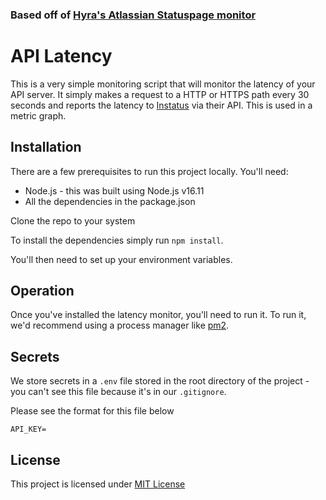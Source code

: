 ### Based off of [Hyra's Atlassian Statuspage monitor](https://github.com/hyra-io/API-Latency)

# API Latency
This is a very simple monitoring script that will monitor the latency of your API server. It simply makes a request to a HTTP or HTTPS path every 30 seconds and reports the latency to [Instatus](https://instatus.com) via their API. This is used in a metric graph.

## Installation
There are a few prerequisites to run this project locally. You'll need:
* Node.js - this was built using Node.js v16.11
* All the dependencies in the package.json

Clone the repo to your system

To install the dependencies simply run `npm install`.

You'll then need to set up your environment variables. 

## Operation
Once you've installed the latency monitor, you'll need to run it. To run it, we'd recommend using a process manager like [pm2](https://pm2.io/). 

## Secrets
We store secrets in a `.env` file stored in the root directory of the project - you can't see this file because it's in our `.gitignore`.

Please see the format for this file below

```
API_KEY=
```

## License
This project is licensed under [MIT License](LICENSE)
